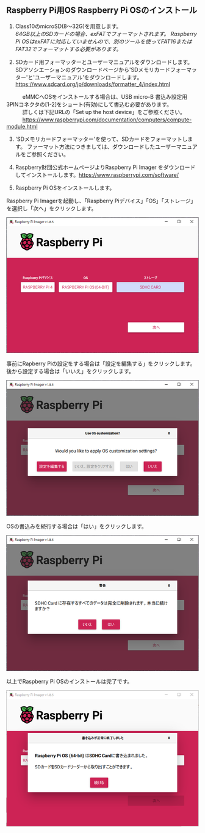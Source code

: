 ## Raspberry Pi用OS Raspberry Pi OSのインストール

1) Class10のmicroSD(8～32G)を用意します。  
*64GB以上のSDカードの場合、exFATでフォーマットされます。
Raspberry Pi OSはexFATに対応していませんので、別のツールを使ってFAT16またはFAT32でフォーマットする必要があります。*

2) SDカード用フォーマッターとユーザーマニュアルをダウンロードします。  
SDアソシエーションのダウンロードページから'SDメモリカードフォーマッター'と'ユーザーマニュアル'をダウンロードします。
https://www.sdcard.org/jp/downloads/formatter_4/index.html

　　　eMMCへOSをインストールする場合は、USB micro-B 書込み設定用3PINコネクタの[1-2]をショート(有効)にして書込む必要があります。  
  　　　詳しくは下記URLの「Set up the host device」をご参照ください。  
     　　　https://www.raspberrypi.com/documentation/computers/compute-module.html
        
3) 'SDメモリカードフォーマッター'を使って、SDカードをフォーマットします。
ファーマット方法につきましては、ダウンロードしたユーザーマニュアルをご参照ください。

4) Raspberry財団公式ホームページよりRaspberry Pi Imager をダウンロードしてインストールします。https://www.raspberrypi.com/software/

5) Raspberry Pi OSをインストールします。
  

Raspberry Pi Imagerを起動し、「Raspberry Piデバイス」「OS」「ストレージ」を選択し「次へ」をクリックします。  

![RasPiInstall 01](/Image/RasPiImager_pic/RasPiInstall_01.png)  

事前にRapberry Piの設定をする場合は「設定を編集する」をクリックします。後から設定する場合は「いいえ」をクリックします。

![RasPiInstall 02](/Image/RasPiImager_pic/RasPiInstall_02.png)  

OSの書込みを続行する場合は「はい」をクリックします。  

![RasPiInstall 03](/Image/RasPiImager_pic/RasPiInstall_03.png)  

以上でRaspberry Pi OSのインストールは完了です。  

![RasPiInstall 04](/Image/RasPiImager_pic/RasPiInstall_04.png)
